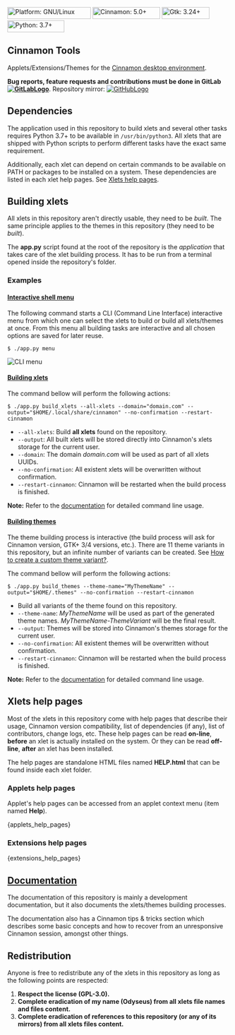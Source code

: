 <!-- NOTE: Using img tags to be able to set bigger badge sizes. -->
<img alt="Platform: GNU/Linux" src="https://odyseus.gitlab.io/cinnamon_tools_docs/_static/images/badge-platform.svg" width="189" height="27" /> <img alt="Cinnamon: 5.0+" src="https://odyseus.gitlab.io/cinnamon_tools_docs/_static/images/badge-cinnamon-version.svg" width="153" height="27" /> <img alt="Gtk: 3.24+" src="https://odyseus.gitlab.io/cinnamon_tools_docs/_static/images/badge-gtk-version.svg" width="108" height="27" /> <img alt="Python: 3.7+" src="https://odyseus.gitlab.io/cinnamon_tools_docs/_static/images/badge-python-version.svg" width="129" height="27" />

## Cinnamon Tools

Applets/Extensions/Themes for the [Cinnamon desktop environment](https://github.com/linuxmint/Cinnamon).

[GitLabLogo]: https://i.imgur.com/Z4XcUKe.png "GitLab"
[GitHubLogo]: https://i.imgur.com/J015ugC.png "GitHub"

**Bug reports, feature requests and contributions must be done in GitLab [![GitLabLogo][GitLabLogo]]({repo_url})**. Repository mirror: [![GitHubLogo][GitHubLogo]](https://github.com/Odyseus/CinnamonTools )

## Dependencies

The application used in this repository to build xlets and several other tasks requires Python 3.7+ to be available in `/usr/bin/python3`. All xlets that are shipped with Python scripts to perform different tasks have the exact same requirement.

Additionally, each xlet can depend on certain commands to be available on PATH or packages to be installed on a system. These dependencies are listed in each xlet help pages. See [Xlets help pages](#xlets-help-pages).

## Building xlets

All xlets in this repository aren't directly usable, they need to be *built*. The same principle applies to the themes in this repository (they need to be *built*).

The **app.py** script found at the root of the repository is the *application* that takes care of the xlet building process. It has to be run from a terminal opened inside the repository's folder.

### Examples

#### [Interactive shell menu]({repo_docs_url}/includes/01-usage.html#app-py-menu)

The following command starts a CLI (Command Line Interface) interactive menu from which one can select the xlets to build or build all xlets/themes at once. From this menu all building tasks are interactive and all chosen options are saved for later reuse.

```shell
$ ./app.py menu
```

![CLI menu]({repo_docs_url}/_static/images/cli-menu.gif "CLI menu")

#### [Building xlets]({repo_docs_url}/includes/01-usage.html#app-py-build)

The command bellow will perform the following actions:

```shell
$ ./app.py build_xlets --all-xlets --domain="domain.com" --output="$HOME/.local/share/cinnamon" --no-confirmation --restart-cinnamon
```

- `--all-xlets`: Build **all xlets** found on the repository.
- `--output`: All built xlets will be stored directly into Cinnamon's xlets storage for the current user.
- `--domain`: The domain *domain.com* will be used as part of all xlets UUIDs.
- `--no-confirmation`: All existent xlets will be overwritten without confirmation.
- `--restart-cinnamon`: Cinnamon will be restarted when the build process is finished.

**Note:** Refer to the [documentation](#documentation) for detailed command line usage.

#### [Building themes]({repo_docs_url}/includes/01-usage.html#app-py-build-themes)

The theme building process is interactive (the build process will ask for Cinnamon version, GTK+ 3/4 versions, etc.). There are 11 theme variants in this repository, but an infinite number of variants can be created. See [How to create a custom theme variant?]({repo_docs_url}/includes/01-usage.html#how-to-create-custom-variant-reference).

The command bellow will perform the following actions:

```shell
$ ./app.py build_themes --theme-name="MyThemeName" --output="$HOME/.themes" --no-confirmation --restart-cinnamon
```

- Build all variants of the theme found on this repository.
- `--theme-name`: *MyThemeName* will be used as part of the generated theme names. *MyThemeName-ThemeVariant* will be the final result.
- `--output`: Themes will be stored into Cinnamon's themes storage for the current user.
- `--no-confirmation`: All existent themes will be overwritten without confirmation.
- `--restart-cinnamon`: Cinnamon will be restarted when the build process is finished.

**Note:** Refer to the [documentation](#documentation) for detailed command line usage.

## Xlets help pages

Most of the xlets in this repository come with help pages that describe their usage, Cinnamon version compatibility, list of dependencies (if any), list of contributors, change logs, etc. These help pages can be read **on-line**, **before** an xlet is actually installed on the system. Or they can be read **off-line**, **after** an xlet has been installed.

The help pages are standalone HTML files named **HELP.html** that can be found inside each xlet folder.

### Applets help pages

Applet's help pages can be accessed from an applet context menu (item named **Help**).

{applets_help_pages}

### Extensions help pages

{extensions_help_pages}

## [Documentation]({repo_docs_url})

The documentation of this repository is mainly a development documentation, but it also documents the xlets/themes building processes.

The documentation also has a Cinnamon tips & tricks section which describes some basic concepts and how to recover from an unresponsive Cinnamon session, amongst other things.

## Redistribution

Anyone is free to redistribute any of the xlets in this repository as long as the following points are respected:

1. **Respect the license (GPL-3.0).**
2. **Complete eradication of my name (Odyseus) from all xlets file names and files content.**
3. **Complete eradication of references to this repository (or any of its mirrors) from all xlets files content.**
